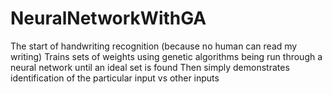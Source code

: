 # NeuralNetworkWithGA

The start of handwriting recognition (because no human can read my writing)
Trains sets of weights using genetic algorithms being run through a neural network until an ideal set is found
Then simply demonstrates identification of the particular input vs other inputs
